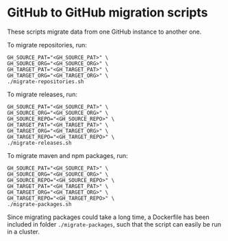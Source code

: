 # GitHub to GitHub migration scripts

These scripts migrate data from one GitHub instance to another one.

To migrate repositories, run:

```shell
GH_SOURCE_PAT="<GH_SOURCE_PAT>" \
GH_SOURCE_ORG="<GH_SOURCE_ORG>" \
GH_TARGET_PAT="<GH_TARGET_PAT>" \
GH_TARGET_ORG="<GH_TARGET_ORG>" \
./migrate-repositories.sh
```

To migrate releases, run:

```shell
GH_SOURCE_PAT="<GH_SOURCE_PAT>" \
GH_SOURCE_ORG="<GH_SOURCE_ORG>" \
GH_SOURCE_REPO="<GH_SOURCE_REPO>" \
GH_TARGET_PAT="<GH_TARGET_PAT>" \
GH_TARGET_ORG="<GH_TARGET_ORG>" \
GH_TARGET_REPO="<GH_TARGET_REPO>" \
./migrate-releases.sh
```

To migrate maven and npm packages, run:

```shell
GH_SOURCE_PAT="<GH_SOURCE_PAT>" \
GH_SOURCE_ORG="<GH_SOURCE_ORG>" \
GH_SOURCE_REPO="<GH_SOURCE_REPO>" \
GH_TARGET_PAT="<GH_TARGET_PAT>" \
GH_TARGET_ORG="<GH_TARGET_ORG>" \
GH_TARGET_REPO="<GH_TARGET_REPO>" \
./migrate-packages.sh
```

Since migrating packages could take a long time, a Dockerfile has been included in folder `./migrate-packages`, such that the script can easily be run in a cluster.
